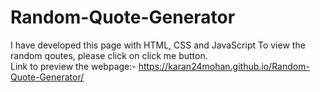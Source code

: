# Random-Quote-Generator
I have developed this page with HTML, CSS and JavaScript
To view the random qoutes, please click on click me button.
<br/>
Link to preview the webpage:- https://karan24mohan.github.io/Random-Quote-Generator/

